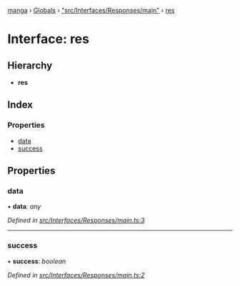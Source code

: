 [manga](../README.md) › [Globals](../globals.md) › ["src/Interfaces/Responses/main"](../modules/_src_interfaces_responses_main_.md) › [res](_src_interfaces_responses_main_.res.md)

# Interface: res

## Hierarchy

* **res**

## Index

### Properties

* [data](_src_interfaces_responses_main_.res.md#data)
* [success](_src_interfaces_responses_main_.res.md#success)

## Properties

###  data

• **data**: *any*

*Defined in [src/Interfaces/Responses/main.ts:3](https://github.com/tushar1210/manga-node/blob/8c3a793/src/Interfaces/Responses/main.ts#L3)*

___

###  success

• **success**: *boolean*

*Defined in [src/Interfaces/Responses/main.ts:2](https://github.com/tushar1210/manga-node/blob/8c3a793/src/Interfaces/Responses/main.ts#L2)*
